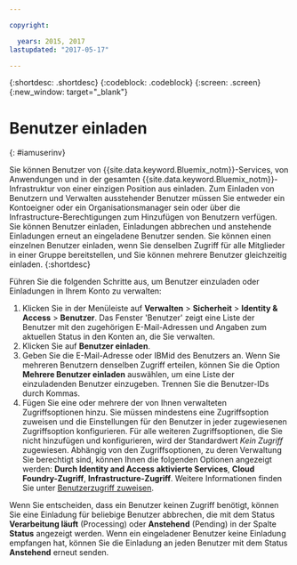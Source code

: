 ```yaml
---

copyright:

  years: 2015, 2017
lastupdated: "2017-05-17"

---
```


{:shortdesc: .shortdesc}
{:codeblock: .codeblock}
{:screen: .screen}
{:new_window: target="_blank"}

# Benutzer einladen
{: #iamuserinv}

Sie können Benutzer von {{site.data.keyword.Bluemix_notm}}-Services, von Anwendungen und in der gesamten {{site.data.keyword.Bluemix_notm}}-Infrastruktur von einer einzigen Position aus einladen. Zum Einladen von Benutzern und Verwalten ausstehender Benutzer müssen Sie entweder ein Kontoeigner oder ein Organisationsmanager sein oder über die Infrastructure-Berechtigungen zum Hinzufügen von Benutzern verfügen. Sie können Benutzer einladen, Einladungen abbrechen und anstehende Einladungen erneut an eingeladene Benutzer senden. Sie können einen einzelnen Benutzer einladen, wenn Sie denselben Zugriff für alle Mitglieder in einer Gruppe bereitstellen, und Sie können mehrere Benutzer gleichzeitig einladen.
{:shortdesc}

Führen Sie die folgenden Schritte aus, um Benutzer einzuladen oder Einladungen in Ihrem Konto zu verwalten:

1. Klicken Sie in der Menüleiste auf **Verwalten** &gt; **Sicherheit** &gt; **Identity & Access** &gt; **Benutzer**. Das Fenster 'Benutzer' zeigt eine Liste der Benutzer mit den zugehörigen E-Mail-Adressen und Angaben zum aktuellen Status in den Konten an, die Sie verwalten. 
2. Klicken Sie auf **Benutzer einladen**. 
3. Geben Sie die E-Mail-Adresse oder IBMid des Benutzers an. Wenn Sie mehreren Benutzern denselben Zugriff erteilen, können Sie die Option **Mehrere Benutzer einladen** auswählen, um eine Liste der einzuladenden Benutzer einzugeben. Trennen Sie die Benutzer-IDs durch Kommas. 
4. Fügen Sie eine oder mehrere der von Ihnen verwalteten Zugriffsoptionen hinzu. Sie müssen mindestens eine Zugriffsoption zuweisen und die Einstellungen für den Benutzer in jeder zugewiesenen Zugriffsoption konfigurieren. Für alle weiteren Zugriffsoptionen, die Sie nicht hinzufügen und konfigurieren, wird der Standardwert *Kein Zugriff* zugewiesen. Abhängig von den Zugriffsoptionen, zu deren Verwaltung Sie berechtigt sind, können Ihnen die folgenden Optionen angezeigt werden: **Durch Identity and Access aktivierte Services**, **Cloud Foundry-Zugriff**, **Infrastructure-Zugriff**. Weitere Informationen finden Sie unter [Benutzerzugriff zuweisen](/docs/iam/assignaccess.html).

Wenn Sie entscheiden, dass ein Benutzer keinen Zugriff benötigt, können Sie eine Einladung für beliebige Benutzer abbrechen, die mit dem Status **Verarbeitung läuft** (Processing) oder **Anstehend** (Pending) in der Spalte **Status** angezeigt werden. Wenn ein eingeladener Benutzer keine Einladung empfangen hat, können Sie die Einladung an jeden Benutzer mit dem Status **Anstehend** erneut senden.  
